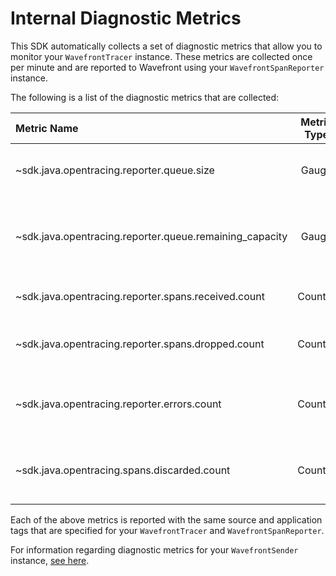# Internal Diagnostic Metrics

This SDK automatically collects a set of diagnostic metrics that allow you to monitor your `WavefrontTracer` instance. These metrics are collected once per minute and are reported to Wavefront using your `WavefrontSpanReporter` instance.

The following is a list of the diagnostic metrics that are collected:

|Metric Name|Metric Type|Description|
|:---|:---:|:---|
|~sdk.java.opentracing.reporter.queue.size                  |Gauge      |Spans in the in-memory reporting buffer|
|~sdk.java.opentracing.reporter.queue.remaining_capacity    |Gauge      |Remaining capacity of the in-memory reporting buffer|
|~sdk.java.opentracing.reporter.spans.received.count        |Counter    |Spans received by the reporter|
|~sdk.java.opentracing.reporter.spans.dropped.count         |Counter    |Spans dropped during reporting|
|~sdk.java.opentracing.reporter.errors.count                |Counter    |Exceptions encountered while reporting spans|
|~sdk.java.opentracing.spans.discarded.count                |Counter    |Spans that are discarded as a result of sampling|

Each of the above metrics is reported with the same source and application tags that are specified for your `WavefrontTracer` and `WavefrontSpanReporter`.

For information regarding diagnostic metrics for your `WavefrontSender` instance, [see here](https://github.com/wavefrontHQ/wavefront-sdk-java/tree/master/docs/internal_metrics.md).